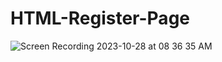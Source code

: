 # HTML-Register-Page



![Screen Recording 2023-10-28 at 08 36 35 AM](https://github.com/nazanyilmaz/HTML-Register-Page/assets/147782488/3b490b6e-122b-4226-abc7-6abf4e54e24b)
